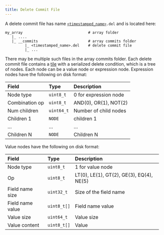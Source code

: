 ```yaml
---
title: Delete Commit File
---
```


A delete commit file has name [`<timestamped_name>`](./timestamped_name.md)`.del` and is located here:

```
my_array                              # array folder
   |_ ....
   |_ __commits                       # array commits folder
         |_ <timestamped_name>.del    # delete commit file
         |_ ...
```

There may be multiple such files in the array commits folder. Each delete commit file contains a [tile](./tile.md) with a serialized delete condition, which is a tree of nodes. Each node can be a value node or expression node. Expression nodes have the following on disk format:

| **Field** | **Type** | **Description** |
| :--- | :--- | :--- |
| Node type | `uint8_t` | 0 for expression node |
| Combination op | `uint8_t` | AND(0), OR(1), NOT(2) |
| Num children | `uint64_t` | Number of child nodes |
| Children 1 | `NODE` | children 1 |
| … | … | … |
| Children N | `NODE` | Children N |

Value nodes have the following on disk format:

| **Field** | **Type** | **Description** |
| :--- | :--- | :--- |
| Node type | `uint8_t` | 1 for value node |
| Op | `uint8_t` | LT(0), LE(1), GT(2), GE(3), EQ(4), NE(5) |
| Field name size | `uint32_t` | Size of the field name |
| Field name value | `uint8_t[]` | Field name value |
| Value size | `uint64_t` | Value size |
| Value content | `uint8_t[]` | Value |
